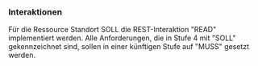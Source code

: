 ### Interaktionen

Für die Ressource Standort SOLL die REST-Interaktion "READ" implementiert werden.
Alle Anforderungen, die in Stufe 4 mit "SOLL" gekennzeichnet sind, sollen in einer künftigen Stufe auf "MUSS" gesetzt werden.


